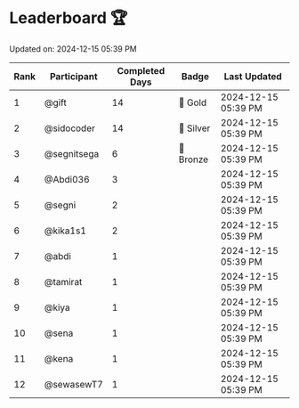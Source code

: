 # Leaderboard 🏆

Updated on: 2024-12-15 05:39 PM

| Rank | Participant       | Completed Days | Badge      | Last Updated         |
|------|-------------------|----------------|------------|----------------------|
| 1    | @gift             | 14             | 🏅 Gold     | 2024-12-15 05:39 PM |
| 2    | @sidocoder        | 14             | 🥈 Silver   | 2024-12-15 05:39 PM |
| 3    | @segnitsega       | 6              | 🥉 Bronze   | 2024-12-15 05:39 PM |
| 4    | @Abdi036          | 3              |            | 2024-12-15 05:39 PM |
| 5    | @segni            | 2              |            | 2024-12-15 05:39 PM |
| 6    | @kika1s1          | 2              |            | 2024-12-15 05:39 PM |
| 7    | @abdi             | 1              |            | 2024-12-15 05:39 PM |
| 8    | @tamirat          | 1              |            | 2024-12-15 05:39 PM |
| 9    | @kiya             | 1              |            | 2024-12-15 05:39 PM |
| 10   | @sena             | 1              |            | 2024-12-15 05:39 PM |
| 11   | @kena             | 1              |            | 2024-12-15 05:39 PM |
| 12   | @sewasewT7        | 1              |            | 2024-12-15 05:39 PM |
